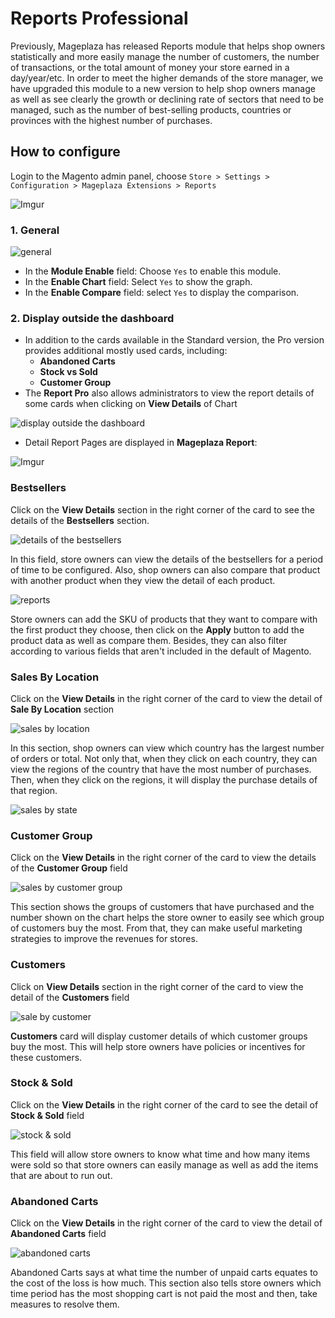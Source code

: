 # Reports Professional

Previously, Mageplaza has released Reports module that helps shop owners statistically and more easily manage the number of customers, the number of transactions, or the total amount of money your store earned in a day/year/etc. In order to meet the higher demands of the store manager, we have upgraded this module to a new version to help shop owners manage as well as see clearly the growth or declining rate of sectors that need to be managed, such as the number of best-selling products, countries or provinces with the highest number of purchases.

## How to configure

Login to the Magento admin panel, choose `Store > Settings > Configuration > Mageplaza Extensions > Reports`

![Imgur](https://i.imgur.com/KmSr5GG.png)


### 1. General 

![general](https://i.imgur.com/IGClDwN.png)

* In the **Module Enable** field: Choose `Yes` to enable this module.
* In the **Enable Chart** field: Select `Yes` to show the graph.
* In the **Enable Compare** field: select `Yes` to display the comparison.

### 2. Display outside the dashboard

- In addition to the cards available in the Standard version, the Pro version provides additional mostly used cards, including:
  - **Abandoned Carts**
  - **Stock vs Sold**
  - **Customer Group**
- The **Report Pro** also allows administrators to view the report details of some cards when clicking on **View Details** of Chart

![display outside the dashboard](https://i.imgur.com/6qy9GOX.png)

- Detail Report Pages are displayed in **Mageplaza Report**: 

![Imgur](https://i.imgur.com/tNDheJv.png)


### Bestsellers

Click on the **View Details** section in the right corner of the card to see the details of the **Bestsellers** section.

![details of the bestsellers](https://i.imgur.com/zbEJ3EP.png)

In this field, store owners can view the details of the bestsellers for a period of time to be configured. Also, shop owners can also compare that product with another product when they view the detail of each product.

![reports](https://i.imgur.com/9AWva9u.png)

Store owners can add the SKU of products that they want to compare with the first product they choose, then click on the **Apply** button to add the product data as well as compare them. Besides, they can also filter according to various fields that aren't included in the default of Magento.

### Sales By Location

Click on the **View Details** in the right corner of the card to view the detail of **Sale By Location** section

![sales by location](https://i.imgur.com/PVvDyEV.png)

In this section, shop owners can view which country has the largest number of orders or total. Not only that, when they click on each country, they can view the regions of the country that have the most number of purchases. Then, when they click on the regions, it will display the purchase details of that region.

![sales by state](https://i.imgur.com/CDGjIBO.png)

### Customer Group

Click on the **View Details** in the right corner of the card to view the details of the **Customer Group** field

![sales by customer group](https://i.imgur.com/5VxvGxW.png)

This section shows the groups of customers that have purchased and the number shown on the chart helps the store owner to easily see which group of customers buy the most. From that, they can make useful marketing strategies to improve the revenues for stores.

### Customers

Click on **View Details** section in the right corner of the card to view the detail of the **Customers** field

![sale by customer](https://i.imgur.com/eDqxTxp.png)

**Customers** card will display customer details of which customer groups buy the most. This will help store owners have policies or incentives for these customers.

### Stock & Sold

Click on the **View Details** in the right corner of the card to see the detail of **Stock & Sold** field

![stock & sold](https://i.imgur.com/APtpu7K.png)

This field will allow store owners to know what time and how many items were sold so that store owners can easily manage as well as add the items that are about to run out.

### Abandoned Carts

Click on the **View Details** in the right corner of the card to view the detail of **Abandoned Carts** field

![abandoned carts](https://i.imgur.com/6qPyLpJ.png)

Abandoned Carts says at what time the number of unpaid carts equates to the cost of the loss is how much. This section also tells store owners which time period has the most shopping cart is not paid the most and then, take measures to resolve them.





























